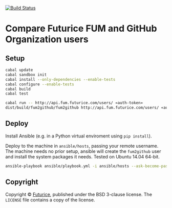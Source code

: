 [![Build Status](https://travis-ci.org/futurice/fum2github.svg?branch=master)](https://travis-ci.org/futurice/fum2github)

# Compare Futurice FUM and GitHub Organization users

## Setup
```bash
cabal update
cabal sandbox init
cabal install --only-dependencies --enable-tests
cabal configure --enable-tests
cabal build
cabal test

cabal run -- http://api.fum.futurice.com/users/ «auth-token»
dist/build/fum2github/fum2github http://api.fum.futurice.com/users/ «auth-token»
```


## Deploy
Install Ansible (e.g. in a Python virtual enviroment using `pip install`).

Deploy to the machine in `ansible/hosts`, passing your remote username.
The machine needs no prior setup, ansible will create the `fum2github` user
and install the system packages it needs.
Tested on Ubuntu 14.04 64-bit.
```bash
ansible-playbook ansible/playbook.yml -i ansible/hosts --ask-become-pass -v -u «remote-user»
```

## Copyright

Copyright © [Futurice](https://futurice/com),
published under the BSD 3-clause license.
The `LICENSE` file contains a copy of the license.
